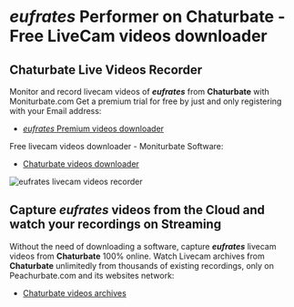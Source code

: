# _eufrates_ Performer on Chaturbate - Free LiveCam videos downloader

## Chaturbate Live Videos Recorder

Monitor and record livecam videos of **_eufrates_** from **Chaturbate** with Moniturbate.com
Get a premium trial for free by just and only registering with your Email address:
* [_eufrates_ Premium videos downloader](https://moniturbate.com/request-demo-licence-key.html)

Free livecam videos downloader - Moniturbate Software:
* [Chaturbate videos downloader](https://moniturbate.com/moniturbate-download-software.html)

![_eufrates_ livecam videos recorder](https://peachurnet.com/templates/moniturbate-software.png)


## Capture _eufrates_ videos from the Cloud and watch your recordings on Streaming

Without the need of downloading a software, capture **_eufrates_** livecam videos from **Chaturbate** 100% online.
Watch Livecam archives from **Chaturbate** unlimitedly from thousands of existing recordings, only on Peachurbate.com and its websites network:
* [Chaturbate videos archives](https://peachurnet.com/)